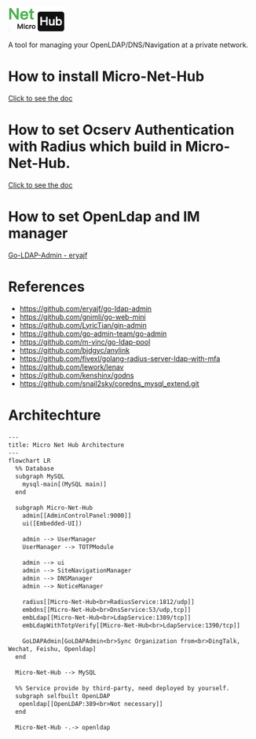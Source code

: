 <!-- @format -->
![](docs/logo/micro-net-hub.png)

A tool for managing your OpenLDAP/DNS/Navigation at a private network.

# How to install Micro-Net-Hub

[Click to see the doc](docs/README.md)

# How to set Ocserv Authentication with Radius which build in Micro-Net-Hub.

[Click to see the doc](backend/internal/radiussrv/README.md)

# How to set OpenLdap and IM manager

[Go-LDAP-Admin - eryajf](http://ldapdoc.eryajf.net/pages/5683c6/#%E5%88%9D%E5%A7%8B%E6%95%B0%E6%8D%AE)

# References

- https://github.com/eryajf/go-ldap-admin
- https://github.com/gnimli/go-web-mini
- https://github.com/LyricTian/gin-admin
- https://github.com/go-admin-team/go-admin
- https://github.com/m-vinc/go-ldap-pool
- https://github.com/bjdgyc/anylink
- https://github.com/fivexl/golang-radius-server-ldap-with-mfa
- https://github.com/lework/lenav
- https://github.com/kenshinx/godns
- https://github.com/snail2sky/coredns_mysql_extend.git 

# Architechture

```mermaid
---
title: Micro Net Hub Architecture
---
flowchart LR
  %% Database
  subgraph MySQL
    mysql-main[(MySQL main)]
  end

  subgraph Micro-Net-Hub
    admin[[AdminControlPanel:9000]]
    ui([Embedded-UI])

    admin --> UserManager
    UserManager --> TOTPModule

    admin --> ui
    admin --> SiteNavigationManager
    admin --> DNSManager
    admin --> NoticeManager
    
    radius[[Micro-Net-Hub<br>RadiusService:1812/udp]]
    embdns[[Micro-Net-Hub<br>DnsService:53/udp,tcp]]
    embLdap[[Micro-Net-Hub<br>LdapService:1389/tcp]]
    embLdapWithTotpVerify[[Micro-Net-Hub<br>LdapService:1390/tcp]]

    GoLDAPAdmin[GoLDAPAdmin<br>Sync Organization from<br>DingTalk, Wechat, Feishu, Openldap]
  end

  Micro-Net-Hub --> MySQL

  %% Service provide by third-party, need deployed by yourself.
  subgraph selfbuilt OpenLDAP
   openldap[[OpenLDAP:389<br>Not necessary]]
  end

  Micro-Net-Hub -.-> openldap
```
